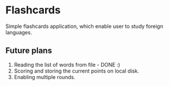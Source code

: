 # Flashcards
Simple flashcards application, which enable user to study foreign languages. 

## Future plans

1. Reading the list of words from file - DONE :)
2. Scoring and storing the current points on local disk.
3. Enabling multiple rounds.